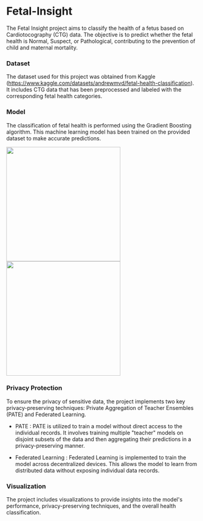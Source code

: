 # Fetal-Insight

The Fetal Insight project aims to classify the health of a fetus based on Cardiotocography (CTG) data. The objective is to predict whether the fetal health is Normal, Suspect, or Pathological, contributing to the prevention of child and maternal mortality.

### Dataset

The dataset used for this project was obtained from Kaggle (https://www.kaggle.com/datasets/andrewmvd/fetal-health-classification). It includes CTG data that has been preprocessed and labeled with the corresponding fetal health categories.

### Model

The classification of fetal health is performed using the Gradient Boosting algorithm. This machine learning model has been trained on the provided dataset to make accurate predictions.


<p float="left">
  <img src="https://github.com/Sreenidhi-1/Fetal-Health-Prediction/assets/91629420/03fb5f28-fe21-4e78-aacb-6f26a100aac1" width="300" />
  <img src="https://github.com/Sreenidhi-1/Fetal-Health-Prediction/assets/91629420/f474dbe8-6a01-45b1-aced-3e3c4495ed5f" width="300"/>

</p>



### Privacy Protection

To ensure the privacy of sensitive data, the project implements two key privacy-preserving techniques: Private Aggregation of Teacher Ensembles (PATE) and Federated Learning.

- PATE : PATE is utilized to train a model without direct access to the individual records. It involves training multiple "teacher" models on disjoint subsets of the data and then aggregating their predictions in a privacy-preserving manner.

- Federated Learning : Federated Learning is implemented to train the model across decentralized devices. This allows the model to learn from distributed data without exposing individual data records.

### Visualization

The project includes visualizations to provide insights into the model's performance, privacy-preserving techniques, and the overall health classification.
